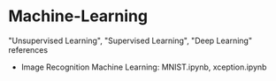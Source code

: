 # Machine-Learning
"Unsupervised Learning", "Supervised Learning", "Deep Learning" references

- Image Recognition Machine Learning: MNIST.ipynb, xception.ipynb





